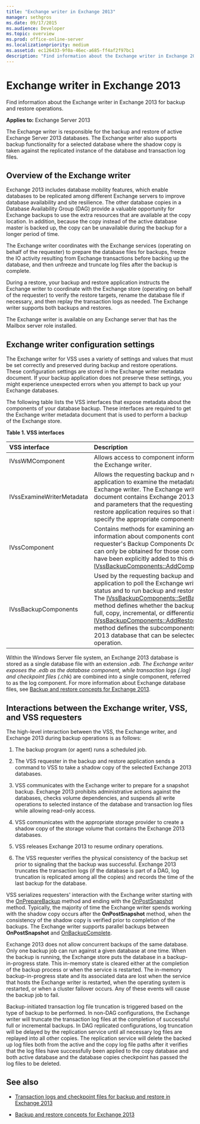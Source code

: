 ```yaml
---
title: "Exchange writer in Exchange 2013"
manager: sethgros
ms.date: 09/17/2015
ms.audience: Developer
ms.topic: overview
ms.prod: office-online-server
ms.localizationpriority: medium
ms.assetid: ec126433-9f0a-46ec-a685-ff4af2f97bc1
description: "Find information about the Exchange writer in Exchange 2013 for backup and restore operations."
---
```


# Exchange writer in Exchange 2013

Find information about the Exchange writer in Exchange 2013 for backup and restore operations. 
  
**Applies to:** Exchange Server 2013 
  
The Exchange writer is responsible for the backup and restore of active Exchange Server 2013 databases. The Exchange writer also supports backup functionality for a selected database where the shadow copy is taken against the replicated instance of the database and transaction log files. 
  
## Overview of the Exchange writer
<a name="bk_Overview"> </a>

Exchange 2013 includes database mobility features, which enable databases to be replicated among different Exchange servers to improve database availability and site resilience. The other database copies in a Database Availability Group (DAG) provide a valuable opportunity for Exchange backups to use the extra resources that are available at the copy location. In addition, because the copy instead of the active database master is backed up, the copy can be unavailable during the backup for a longer period of time. 
  
The Exchange writer coordinates with the Exchange services (operating on behalf of the requester) to prepare the database files for backups, freeze the IO activity resulting from Exchange transactions before backing up the database, and then unfreeze and truncate log files after the backup is complete.
  
During a restore, your backup and restore application instructs the Exchange writer to coordinate with the Exchange store (operating on behalf of the requester) to verify the restore targets, rename the database file if necessary, and then replay the transaction logs as needed. The Exchange writer supports both backups and restores.
  
The Exchange writer is available on any Exchange server that has the Mailbox server role installed. 
  
## Exchange writer configuration settings
<a name="bk_ExchangeWriterConfig"> </a>

The Exchange writer for VSS uses a variety of settings and values that must be set correctly and preserved during backup and restore operations. These configuration settings are stored in the Exchange writer metadata document. If your backup application does not preserve these settings, you might experience unexpected errors when you attempt to back up your Exchange databases. 
  
The following table lists the VSS interfaces that expose metadata about the components of your database backup. These interfaces are required to get the Exchange writer metadata document that is used to perform a backup of the Exchange store.
  
**Table 1. VSS interfaces**

|**VSS interface**|**Description**|
|:-----|:-----|
|IVssWMComponent  <br/> |Allows access to component information stored in the Exchange writer.  <br/> |
|IVssExamineWriterMetadata  <br/> |Allows the requesting backup and restore application to examine the metadata of the Exchange writer. The Exchange writer metadata document contains Exchange 2013-specific values and parameters that the requesting backup and restore application requires so that it can correctly specify the appropriate components for backup.  <br/> |
|IVssComponent  <br/> |Contains methods for examining and modifying information about components contained in a requester's Backup Components Document. Objects can only be obtained for those components that have been explicitly added to this document by the [IVssBackupComponents::AddComponent](https://msdn.microsoft.com/library/windows/desktop/aa382646%28v=vs.85%29.aspx) method.  <br/> |
|IVssBackupComponents  <br/> |Used by the requesting backup and restore application to poll the Exchange writer about file status and to run backup and restore operations. The [IVssBackupComponents::SetBackupState ](https://msdn.microsoft.com/library/windows/desktop/aa382833%28v=vs.85%29.aspx) method defines whether the backup operation is a full, copy, incremental, or differential backup. The [IVssBackupComponents::AddRestoreSubcomponent](https://msdn.microsoft.com/library/windows/desktop/aa382649%28v=vs.85%29.aspx) method defines the subcomponents of an Exchange 2013 database that can be selected for a restore operation.  <br/> |
   
Within the Windows Server file system, an Exchange 2013 database is stored as a single database file with an extension *.edb. The Exchange writer exposes the *.edb as the database component, while transaction logs (*.log) and checkpoint files (*.chk) are combined into a single component, referred to as the log component. For more information about Exchange database files, see [Backup and restore concepts for Exchange 2013](backup-and-restore-concepts-for-exchange-2013.md).
  
## Interactions between the Exchange writer, VSS, and VSS requesters
<a name="bk_interactions"> </a>

The high-level interaction between the VSS, the Exchange writer, and Exchange 2013 during backup operations is as follows:
  
1. The backup program (or agent) runs a scheduled job. 
    
2. The VSS requester in the backup and restore application sends a command to VSS to take a shadow copy of the selected Exchange 2013 databases. 
    
3. VSS communicates with the Exchange writer to prepare for a snapshot backup. Exchange 2013 prohibits administrative actions against the databases, checks volume dependencies, and suspends all write operations to selected instance of the database and transaction log files while allowing read-only access. 
    
4. VSS communicates with the appropriate storage provider to create a shadow copy of the storage volume that contains the Exchange 2013 databases. 
    
5. VSS releases Exchange 2013 to resume ordinary operations. 
    
6. The VSS requester verifies the physical consistency of the backup set prior to signaling that the backup was successful. Exchange 2013 truncates the transaction logs (if the database is part of a DAG, log truncation is replicated among all the copies) and records the time of the last backup for the database.
    
VSS serializes requesters' interaction with the Exchange writer starting with the [OnPrepareBackup](https://msdn.microsoft.com/library/windows/desktop/aa381571%28v=vs.85%29.aspx) method and ending with the [OnPostSnapshot](https://msdn.microsoft.com/library/windows/desktop/aa381568%28v=vs.85%29.aspx) method. Typically, the majority of time the Exchange writer spends working with the shadow copy occurs after the **OnPostSnapshot** method, when the consistency of the shadow copy is verified prior to completion of the backups. The Exchange writer supports parallel backups between **OnPostSnapshot** and [OnBackupComplete](https://msdn.microsoft.com/library/windows/desktop/aa381557%28v=vs.85%29.aspx).
  
Exchange 2013 does not allow concurrent backups of the same database. Only one backup job can run against a given database at one time. When the backup is running, the Exchange store puts the database in a backup-in-progress state. This in-memory state is cleared either at the completion of the backup process or when the service is restarted. The in-memory backup-in-progress state and its associated data are lost when the service that hosts the Exchange writer is restarted, when the operating system is restarted, or when a cluster failover occurs. Any of these events will cause the backup job to fail.
  
Backup-initiated transaction log file truncation is triggered based on the type of backup to be performed. In non-DAG configurations, the Exchange writer will truncate the transaction log files at the completion of successful full or incremental backups. In DAG replicated configurations, log truncation will be delayed by the replication service until all necessary log files are replayed into all other copies. The replication service will delete the backed up log files both from the active and the copy log file paths after it verifies that the log files have successfully been applied to the copy database and both active database and the database copies checkpoint has passed the log files to be deleted.
  
## See also

- [Transaction logs and checkpoint files for backup and restore in Exchange 2013](transaction-logs-and-checkpoint-files-for-backup-and-restore-in-exchange.md)
    
- [Backup and restore concepts for Exchange 2013](backup-and-restore-concepts-for-exchange-2013.md)
    

